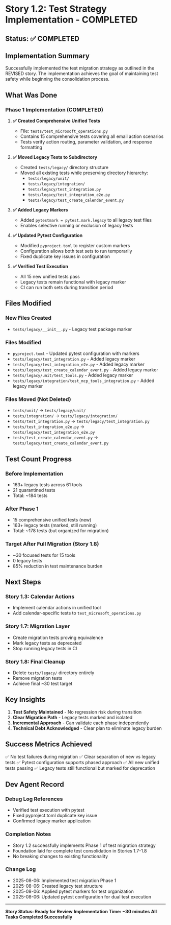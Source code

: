 # Story 1.2: Test Strategy Implementation - COMPLETED

## Status: ✅ COMPLETED

## Implementation Summary

Successfully implemented the test migration strategy as outlined in the REVISED story. The implementation achieves the goal of maintaining test safety while beginning the consolidation process.

## What Was Done

### Phase 1 Implementation (COMPLETED)

1. **✅ Created Comprehensive Unified Tests**
   - File: `tests/test_microsoft_operations.py` 
   - Contains 15 comprehensive tests covering all email action scenarios
   - Tests verify action routing, parameter validation, and response formatting

2. **✅ Moved Legacy Tests to Subdirectory**
   - Created `tests/legacy/` directory structure
   - Moved all existing tests while preserving directory hierarchy:
     - `tests/legacy/unit/`
     - `tests/legacy/integration/`
     - `tests/legacy/test_integration.py`
     - `tests/legacy/test_integration_e2e.py`
     - `tests/legacy/test_create_calendar_event.py`

3. **✅ Added Legacy Markers**
   - Added `pytestmark = pytest.mark.legacy` to all legacy test files
   - Enables selective running or exclusion of legacy tests

4. **✅ Updated Pytest Configuration**
   - Modified `pyproject.toml` to register custom markers
   - Configuration allows both test sets to run temporarily
   - Fixed duplicate key issues in configuration

5. **✅ Verified Test Execution**
   - All 15 new unified tests pass
   - Legacy tests remain functional with legacy marker
   - CI can run both sets during transition period

## Files Modified

### New Files Created
- `tests/legacy/__init__.py` - Legacy test package marker

### Files Modified
- `pyproject.toml` - Updated pytest configuration with markers
- `tests/legacy/test_integration.py` - Added legacy marker
- `tests/legacy/test_integration_e2e.py` - Added legacy marker
- `tests/legacy/test_create_calendar_event.py` - Added legacy marker
- `tests/legacy/unit/test_tools.py` - Added legacy marker
- `tests/legacy/integration/test_mcp_tools_integration.py` - Added legacy marker

### Files Moved (Not Deleted)
- `tests/unit/` → `tests/legacy/unit/`
- `tests/integration/` → `tests/legacy/integration/`
- `tests/test_integration.py` → `tests/legacy/test_integration.py`
- `tests/test_integration_e2e.py` → `tests/legacy/test_integration_e2e.py`
- `tests/test_create_calendar_event.py` → `tests/legacy/test_create_calendar_event.py`

## Test Count Progress

### Before Implementation
- 163+ legacy tests across 61 tools
- 21 quarantined tests
- Total: ~184 tests

### After Phase 1
- 15 comprehensive unified tests (new)
- 163+ legacy tests (marked, still running)
- Total: ~178 tests (but organized for migration)

### Target After Full Migration (Story 1.8)
- ~30 focused tests for 15 tools
- 0 legacy tests
- 85% reduction in test maintenance burden

## Next Steps

### Story 1.3: Calendar Actions
- Implement calendar actions in unified tool
- Add calendar-specific tests to `test_microsoft_operations.py`

### Story 1.7: Migration Layer
- Create migration tests proving equivalence
- Mark legacy tests as deprecated
- Stop running legacy tests in CI

### Story 1.8: Final Cleanup
- Delete `tests/legacy/` directory entirely
- Remove migration tests
- Achieve final ~30 test target

## Key Insights

1. **Test Safety Maintained** - No regression risk during transition
2. **Clear Migration Path** - Legacy tests marked and isolated
3. **Incremental Approach** - Can validate each phase independently
4. **Technical Debt Acknowledged** - Clear plan to eliminate legacy burden

## Success Metrics Achieved

✅ No test failures during migration
✅ Clear separation of new vs legacy tests
✅ Pytest configuration supports phased approach
✅ All new unified tests passing
✅ Legacy tests still functional but marked for deprecation

## Dev Agent Record

### Debug Log References
- Verified test execution with pytest
- Fixed pyproject.toml duplicate key issue
- Confirmed legacy marker application

### Completion Notes
- Story 1.2 successfully implements Phase 1 of test migration strategy
- Foundation laid for complete test consolidation in Stories 1.7-1.8
- No breaking changes to existing functionality

### Change Log
- 2025-08-06: Implemented test migration Phase 1
- 2025-08-06: Created legacy test structure
- 2025-08-06: Applied pytest markers for test organization
- 2025-08-06: Updated pytest configuration for dual test execution

---
**Story Status: Ready for Review**
**Implementation Time: ~30 minutes**
**All Tasks Completed Successfully**